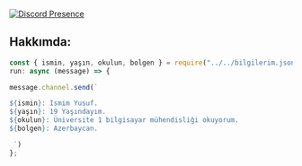 [![Discord Presence](https://lanyard-profile-readme.vercel.app/api/530407551699779588?theme=dark)](https://discord.com/users/530407551699779588)


<h2>Hakkımda:</h2>

```js
const { ismin, yaşın, okulun, bolgen } = require("../../bilgilerim.json")
run: async (message) => {

message.channel.send(`

${ismin}: Ismim Yusuf.
${yaşın}: 19 Yaşındayım.
${okulun}: Üniversite 1 bilgisayar mühendisliği okuyorum.
${bolgen}: Azerbaycan.

 `)
};
```






